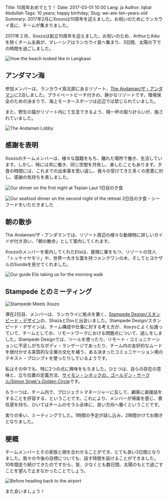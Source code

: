 Title: 10周年おめでとう！ Date: 2017-03-01 10:00 Lang: ja Author: Iqbal Abdullah Tags: 10 years; happy birthday; Slug: we-are-ten-years-old Summary: 2017年2月にXoxzoは10周年を迎えました。お祝いのためにランカウイ島に、チームが集まりました。

2017年２月、Xoxzoは創立10周年を迎えました。お祝いのため、ArthurとAikoを除くチーム全員が、マレーシアはランカウイ島へ集まり、3日間、太陽の下での時間を過ごしました。

![How the beach looked like in
Langkawi]({filename}/images/company-retreat-10th/beach.jpg)

アンダマン海
-------------------------------------------------
参加メンバーは、ランカウイ島北部にあるリゾート、[The Andaman/ザ・アンダマン](http://www.theandaman.com/)に2泊しました。プライベートビーチ付きの、静かなリゾートです。環境保全のための決まりで、海上モータースポーツは近辺では禁じられていました。

また、野生の猿がリゾート内にて生息できるよう、精一杯の取り計らいが、施されていました。

![The Andaman Lobby]({filename}/images/company-retreat-10th/the-andaman-lobby.jpg)

感謝を表明
-------------------------------------------------
Xoxzoのチームメンバーは、様々な国籍をもち、離れた場所で働き、生活しています。しかし、時には共に働き、同じ空間を共有し、楽しむこともあります。夕食の時間には、これまでの出来事を思い返し、我々の受けてきた多くの恩恵に対し、感謝の気持ちを表しました。

![Our dinner on the first night at Tepian Laut]({filename}/images/company-retreat-10th/tl-dinner.jpg)
1日目の夕食

![Our seafood dinner on the second night of the
retreat]({filename}/images/company-retreat-10th/jala-dinner-cat.jpg)
2日目の夕食・シーフードをいただきました

朝の散歩
-------------------------------------------------
The Andaman/ザ・アンダマンでは、リゾート周辺の様々な動植物に詳しいガイドが付き添い、「朝の散歩」として案内してくれます。

Xoxzoのメンバーを案内してくれたElisは、屋根に巣をもつ、リゾートの住人「トッケイヤモリ」や、世界一大きな葉を持つメンクワンの木、そしてヒヨケザルのSundaを見せてくれました。

![Our guide Elis taking us for the morning
walk]({filename}/images/company-retreat-10th/morning-walk.jpg)

Stampede とのミーティング
-------------------------------------------------
![Stampede Meets Xoxzo]({filename}/images/company-retreat-10th/stampede-xoxzo.jpg)

滞在2日目、メンバーは、ランカウイに拠点を置く、[Stampede Design/スタンピード・デザイン](http://www.stampede-design.com/work.php)の、ShazaとDovと出会いました。Stampede Design/スタンピード・デザインは、チーム構成や仕事に対する考え方が、Xoxzoとよく似通っていて、チームとしての、リモートワークにおける問題点について、話しをしました。Stampede Designでは、ツールを使ったり、リモート・コミュニケーションに不足しがちなボディ・ランゲージであったり、チーム内の友好的なムードを根付かせる実質的な企業の文化を補う、ある決まったコミュニケーション用のテキスト・プロンプトを使ったりしているようです。

私はその中でも、特に2つの点に興味をもちました。ひとつは、自らの存在の意味と、立ち位置の定義方法、[サイモン・シネックの、ゴールデン・サークル/Simon Sinek's Golden Circle](https://www.ted.com/talks/simon_sinek_how_great_leaders_inspire_action)です。

もう一つは、チーム内で、プロジェクトマネージャーに反して、顧客に直接話をすることを許容する、ということです。これにより、メンバーが帰属を感じ、責任感を持ち、ひいてはチームのモラル全体に、良い方向へ働くということです。

実りの多い、ミーティングでした。1時間の予定が話し込み、2時間かけてお開きとなりました。

梗概
-------------------------------------------------
チームメンバーとその家族と顔を合わせることができ、とても良い3日間となりました。我々の今後の目標についても、話す時間を設けることができました。
10年間走り続けてきたのですから、皆、少なくとも数日間、太陽のもとで過ごすことを望んで止まなかったことでしょう。

![Before heading back to the airport]({filename}/images/company-retreat-10th/group-photo.jpg)

また会いましょう！
